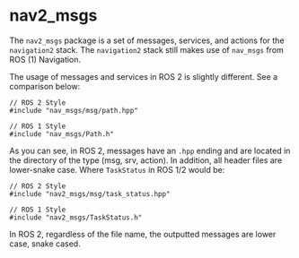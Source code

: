 # nav2_msgs

The `nav2_msgs` package is a set of messages, services, and actions for the `navigation2` stack. The `navigation2` stack still makes use of `nav_msgs` from ROS (1) Navigation.

The usage of messages and services in ROS 2 is slightly different. See a comparison below:

```
// ROS 2 Style
#include "nav_msgs/msg/path.hpp"

```

```
// ROS 1 Style
#include "nav_msgs/Path.h"
```

As you can see, in ROS 2, messages have an `.hpp` ending and are located in the directory of the type (msg, srv, action). In addition, all header files are lower-snake case. Where `TaskStatus` in ROS 1/2 would be:

```
// ROS 2 Style
#include "nav2_msgs/msg/task_status.hpp"

```

```
// ROS 1 Style
#include "nav2_msgs/TaskStatus.h"
```

In ROS 2, regardless of the file name, the outputted messages are lower case, snake cased.
